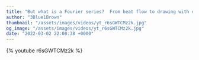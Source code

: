 ```yaml
---
title: "But what is a Fourier series?  From heat flow to drawing with circles | DE4"
author: "3Blue1Brown"
thumbnail: "/assets/images/videos/yt_r6sGWTCMz2k.jpg"
og_image: "/assets/images/videos/yt_r6sGWTCMz2k.jpg"
date: "2022-03-02 22:00:38 +0000"
---
```


{% youtube r6sGWTCMz2k %}